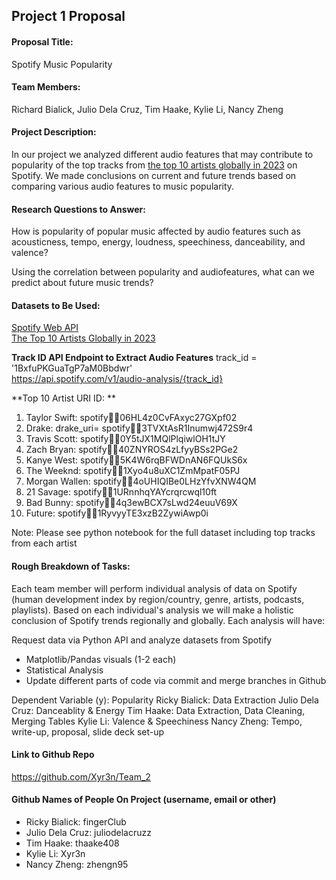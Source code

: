 ## Project 1 Proposal
#### Proposal Title:
Spotify Music Popularity 

#### Team Members:
Richard Bialick, Julio Dela Cruz, Tim Haake, Kylie Li, Nancy Zheng

#### Project Description:
In our project we analyzed different audio features that may contribute to popularity of the top tracks from [the top 10 artists globally in 2023](https://newsroom.spotify.com/2023-11-29/top-songs-artists-podcasts-albums-trends-2023/) on Spotify. We made conclusions on current and future trends based on comparing various audio features to music popularity.

#### Research Questions to Answer:
How is popularity of popular music affected by audio features such as acousticness, tempo, energy, loudness, speechiness, danceability, and valence?

Using the correlation between popularity and audiofeatures, what can we predict about future music trends?

#### Datasets to Be Used:
[Spotify Web API](https://developer.spotify.com/documentation/web-api)  
[The Top 10 Artists Globally in 2023](https://newsroom.spotify.com/2023-11-29/top-songs-artists-podcasts-albums-trends-2023/)  

**Track ID API Endpoint to Extract Audio Features**
track_id = '1BxfuPKGuaTgP7aM0Bbdwr'  
https://api.spotify.com/v1/audio-analysis/{track_id}  

**Top 10 Artist URI ID: ** 
1. Taylor Swift: spotify:artist:06HL4z0CvFAxyc27GXpf02
2. Drake: drake_uri= spotify:artist:3TVXtAsR1Inumwj472S9r4
3. Travis Scott: spotify:artist:0Y5tJX1MQlPlqiwlOH1tJY
4. Zach Bryan: spotify:artist:40ZNYROS4zLfyyBSs2PGe2
5. Kanye West: spotify:artist:5K4W6rqBFWDnAN6FQUkS6x
6. The Weeknd: spotify:artist:1Xyo4u8uXC1ZmMpatF05PJ
7. Morgan Wallen: spotify:artist:4oUHIQIBe0LHzYfvXNW4QM
8. 21 Savage: spotify:artist:1URnnhqYAYcrqrcwql10ft
9. Bad Bunny: spotify:artist:4q3ewBCX7sLwd24euuV69X
10. Future: spotify:artist:1RyvyyTE3xzB2ZywiAwp0i

Note: Please see python notebook for the full dataset including top tracks from each artist

#### Rough Breakdown of Tasks:
Each team member will perform individual analysis of data on Spotify (human development index by region/country, genre, artists, podcasts, playlists). Based on each individual's analysis we will make a holistic conclusion of Spotify trends regionally and globally. Each analysis will have:

Request data via Python API and analyze datasets from Spotify
- Matplotlib/Pandas visuals (1-2 each)
- Statistical Analysis
- Update different parts of code via commit and merge branches in Github

Dependent Variable (y): Popularity
Ricky Bialick: Data Extraction
Julio Dela Cruz: Danceablity & Energy
Tim Haake: Data Extraction, Data Cleaning, Merging Tables
Kylie Li: Valence & Speechiness
Nancy Zheng: Tempo, write-up, proposal, slide deck set-up

#### Link to Github Repo
https://github.com/Xyr3n/Team_2

#### Github Names of People On Project (username, email or other)
- Ricky Bialick: fingerClub 
- Julio Dela Cruz: juliodelacruzz 
- Tim Haake: thaake408 
- Kylie Li: Xyr3n 
- Nancy Zheng: zhengn95

